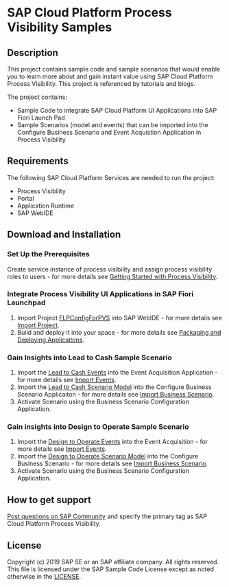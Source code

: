 # SAP Cloud Platform Process Visibility Samples

## Description
This project contains sample code and sample scenarios that would enable you to learn more about and gain instant value using SAP Cloud Platform Process Visibility. This project is referenced by tutorials and blogs.

The project contains:
* Sample Code to integrate SAP Cloud Platform UI Applications into SAP Fiori Launch Pad
* Sample Scenarios (model and events) that can be imported into the Configure Business Scenario and Event Acquistion Application in Process Visibility 


## Requirements
The following SAP Cloud Platform Services are needed to run the project:
* Process Visibility
* Portal
* Application Runtime
* SAP WebIDE


## Download and Installation

### Set Up the Prerequisites
Create service instance of process visibility and assign process visibility roles to users - for more details see [Getting Started with Process Visibility](https://help.sap.com/viewer/62fd39fa3eae4046b23dba285e84bfd4/Cloud/en-US/5d048d285e1b43d29efe04e2f9ab98fb.html).

### Integrate Process Visibility UI Applications in SAP Fiori Launchpad 
1. Import Project [FLPConfigForPVS](../../releases/download/1.0.0/FLPConfigForPVS.zip) into SAP WebIDE - for more details see [Import Project](https://help.sap.com/viewer/825270ffffe74d9f988a0f0066ad59f0/CF/en-US/e39599b757c541beb8e50b454f8d2431.html).
2. Build and deploy it into your space - for more details see [Packaging and Deploying Applicaitons](https://help.sap.com/viewer/825270ffffe74d9f988a0f0066ad59f0/CF/en-US/1b0a7a0938944c7fac978d4b8e23a63f.html).

### Gain Insights into Lead to Cash Sample Scenario
1. Import the [Lead to Cash Events](../../releases/download/1.0.0/LeadToCashEvents.json) into the Event Acquisition Application - for more details see [Import Events](https://help.sap.com/viewer/62fd39fa3eae4046b23dba285e84bfd4/Cloud/en-US/72a054799c6f41e08b5445b950ac512d.html).
2. Import the [Lead to Cash Scenario Model](../../releases/download/1.0.0/LeadToCash.zip) into the Configure Business Scenario Applicaiton - for more details see [Import Business Scenario](https://help.sap.com/viewer/98815fb01f144355b2e8ceab5a338330/Cloud/en-US/879735a2cbc244578767d32610c8c141.html).
3. Activate Scenario using the Business Scenario Configuration Application.

### Gain insights into Design to Operate Sample Scenario 
1. Import the [Design to Operate Events](../../releases/download/1.0.0/DesignToOperateEvents.json) into the Event Acquisition - for more details see [Import Events](https://help.sap.com/viewer/62fd39fa3eae4046b23dba285e84bfd4/Cloud/en-US/72a054799c6f41e08b5445b950ac512d.html).
2. Import the [Design to Operate Scenario Model](../../releases/download/1.0.0/DesigntoOperate.zip) into the Configure Business Scenario - for more details see [Import Business Scenario](https://help.sap.com/viewer/98815fb01f144355b2e8ceab5a338330/Cloud/en-US/879735a2cbc244578767d32610c8c141.html).
3. Activate Scenario using the Business Scenario Configuration Application.

## How to get support 
[Post questions on SAP Community](https://answers.sap.com/questions/ask.html) and specify the primary tag as SAP Cloud Platform Process Visibility.

## License
Copyright (c) 2019 SAP SE or an SAP affiliate company. All rights reserved.
This file is licensed under the SAP Sample Code License except as noted otherwise in the [LICENSE](License).
